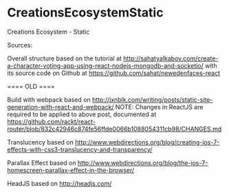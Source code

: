 # CreationsEcosystemStatic
Creations Ecosystem - Static


Sources:

Overall structure based on the tutorial at http://sahatyalkabov.com/create-a-character-voting-app-using-react-nodejs-mongodb-and-socketio/ with its source code on Github at https://github.com/sahat/newedenfaces-react


==== OLD ====

Build with webpack based on http://jxnblk.com/writing/posts/static-site-generation-with-react-and-webpack/
NOTE: Changes in ReactJS are required to be applied to above post, documented at https://github.com/rackt/react-router/blob/832c42946c874fe56ffde0066b1088054311cb98/CHANGES.md

Translucency based on http://www.webdirections.org/blog/creating-ios-7-effects-with-css3-translucency-and-transparency/

Parallax Effect based on http://www.webdirections.org/blog/the-ios-7-homescreen-parallax-effect-in-the-browser/

HeadJS based on http://headjs.com/
